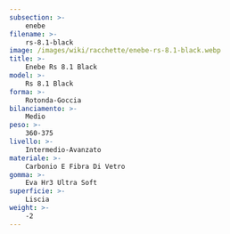 ```yaml
---
subsection: >-
    enebe
filename: >-
    rs-8.1-black
image: /images/wiki/racchette/enebe-rs-8.1-black.webp
title: >-
    Enebe Rs 8.1 Black
model: >-
    Rs 8.1 Black
forma: >-
    Rotonda-Goccia
bilanciamento: >-
    Medio
peso: >-
    360-375
livello: >-
    Intermedio-Avanzato
materiale: >-
    Carbonio E Fibra Di Vetro
gomma: >-
    Eva Hr3 Ultra Soft
superficie: >-
    Liscia
weight: >-
    -2
---
```

